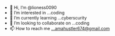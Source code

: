 - 👋 Hi, I’m @lioness0090
- 👀 I’m interested in ...coding
- 🌱 I’m currently learning ...cyberscurity
- 💞️ I’m looking to collaborate on ...coding
- 📫 How to reach me ...amahustler674@gmail.com

<!---
lioness0090/lioness0090 is a ✨ special ✨ repository because its `README.md` (this file) appears on your GitHub profile.
You can click the Preview link to take a look at your changes.
--->
